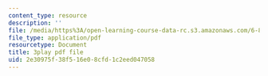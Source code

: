 ```yaml
---
content_type: resource
description: ''
file: /media/https%3A/open-learning-course-data-rc.s3.amazonaws.com/6-890-algorithmic-lower-bounds-fun-with-hardness-proofs-fall-2014/2e30975f38f516e08cfd1c2eed047058_Lm8WHM0glHE.pdf
file_type: application/pdf
resourcetype: Document
title: 3play pdf file
uid: 2e30975f-38f5-16e0-8cfd-1c2eed047058
---
```

